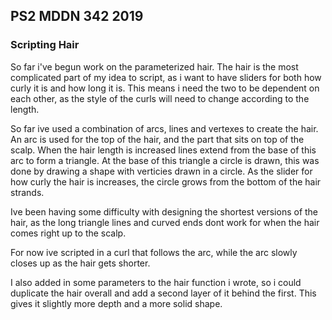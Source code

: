 ## PS2 MDDN 342 2019

### Scripting Hair

So far i've begun work on the parameterized hair. The hair is the most complicated part of my idea to script, as i want to have sliders for both how curly it is and how long it is. This means i need the two to be dependent on each other, as the style of the curls will need to change according to the length. 

So far ive used a combination of arcs, lines and vertexes to create the hair. An arc is used for the top of the hair, and the part that sits on top of the scalp. When the hair length is increased lines extend from the base of this arc to form a triangle. At the base of this triangle a circle is drawn, this was done by drawing a shape with verticies drawn in a circle. As the slider for how curly the hair is increases, the circle grows from the bottom of the hair strands. 

Ive been having some difficulty with designing the shortest versions of the hair, as the long triangle lines and curved ends dont work for when the hair comes right up to the scalp. 

For now ive scripted in a curl that follows the arc, while the arc slowly closes up as the hair gets shorter. 

I also added in some parameters to the hair function i wrote, so i could duplicate the hair overall and add a second layer of it behind the first. This gives it slightly more depth and a more solid shape.